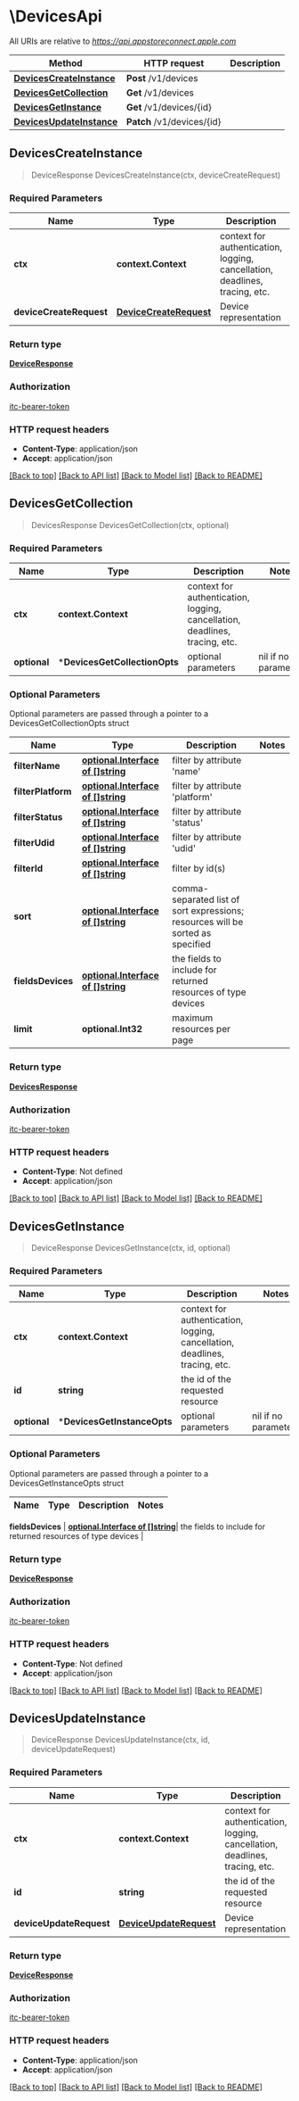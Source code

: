 # \DevicesApi

All URIs are relative to *https://api.appstoreconnect.apple.com*

Method | HTTP request | Description
------------- | ------------- | -------------
[**DevicesCreateInstance**](DevicesApi.md#DevicesCreateInstance) | **Post** /v1/devices | 
[**DevicesGetCollection**](DevicesApi.md#DevicesGetCollection) | **Get** /v1/devices | 
[**DevicesGetInstance**](DevicesApi.md#DevicesGetInstance) | **Get** /v1/devices/{id} | 
[**DevicesUpdateInstance**](DevicesApi.md#DevicesUpdateInstance) | **Patch** /v1/devices/{id} | 



## DevicesCreateInstance

> DeviceResponse DevicesCreateInstance(ctx, deviceCreateRequest)



### Required Parameters


Name | Type | Description  | Notes
------------- | ------------- | ------------- | -------------
**ctx** | **context.Context** | context for authentication, logging, cancellation, deadlines, tracing, etc.
**deviceCreateRequest** | [**DeviceCreateRequest**](DeviceCreateRequest.md)| Device representation | 

### Return type

[**DeviceResponse**](DeviceResponse.md)

### Authorization

[itc-bearer-token](../README.md#itc-bearer-token)

### HTTP request headers

- **Content-Type**: application/json
- **Accept**: application/json

[[Back to top]](#) [[Back to API list]](../README.md#documentation-for-api-endpoints)
[[Back to Model list]](../README.md#documentation-for-models)
[[Back to README]](../README.md)


## DevicesGetCollection

> DevicesResponse DevicesGetCollection(ctx, optional)



### Required Parameters


Name | Type | Description  | Notes
------------- | ------------- | ------------- | -------------
**ctx** | **context.Context** | context for authentication, logging, cancellation, deadlines, tracing, etc.
 **optional** | ***DevicesGetCollectionOpts** | optional parameters | nil if no parameters

### Optional Parameters

Optional parameters are passed through a pointer to a DevicesGetCollectionOpts struct


Name | Type | Description  | Notes
------------- | ------------- | ------------- | -------------
 **filterName** | [**optional.Interface of []string**](string.md)| filter by attribute &#39;name&#39; | 
 **filterPlatform** | [**optional.Interface of []string**](string.md)| filter by attribute &#39;platform&#39; | 
 **filterStatus** | [**optional.Interface of []string**](string.md)| filter by attribute &#39;status&#39; | 
 **filterUdid** | [**optional.Interface of []string**](string.md)| filter by attribute &#39;udid&#39; | 
 **filterId** | [**optional.Interface of []string**](string.md)| filter by id(s) | 
 **sort** | [**optional.Interface of []string**](string.md)| comma-separated list of sort expressions; resources will be sorted as specified | 
 **fieldsDevices** | [**optional.Interface of []string**](string.md)| the fields to include for returned resources of type devices | 
 **limit** | **optional.Int32**| maximum resources per page | 

### Return type

[**DevicesResponse**](DevicesResponse.md)

### Authorization

[itc-bearer-token](../README.md#itc-bearer-token)

### HTTP request headers

- **Content-Type**: Not defined
- **Accept**: application/json

[[Back to top]](#) [[Back to API list]](../README.md#documentation-for-api-endpoints)
[[Back to Model list]](../README.md#documentation-for-models)
[[Back to README]](../README.md)


## DevicesGetInstance

> DeviceResponse DevicesGetInstance(ctx, id, optional)



### Required Parameters


Name | Type | Description  | Notes
------------- | ------------- | ------------- | -------------
**ctx** | **context.Context** | context for authentication, logging, cancellation, deadlines, tracing, etc.
**id** | **string**| the id of the requested resource | 
 **optional** | ***DevicesGetInstanceOpts** | optional parameters | nil if no parameters

### Optional Parameters

Optional parameters are passed through a pointer to a DevicesGetInstanceOpts struct


Name | Type | Description  | Notes
------------- | ------------- | ------------- | -------------

 **fieldsDevices** | [**optional.Interface of []string**](string.md)| the fields to include for returned resources of type devices | 

### Return type

[**DeviceResponse**](DeviceResponse.md)

### Authorization

[itc-bearer-token](../README.md#itc-bearer-token)

### HTTP request headers

- **Content-Type**: Not defined
- **Accept**: application/json

[[Back to top]](#) [[Back to API list]](../README.md#documentation-for-api-endpoints)
[[Back to Model list]](../README.md#documentation-for-models)
[[Back to README]](../README.md)


## DevicesUpdateInstance

> DeviceResponse DevicesUpdateInstance(ctx, id, deviceUpdateRequest)



### Required Parameters


Name | Type | Description  | Notes
------------- | ------------- | ------------- | -------------
**ctx** | **context.Context** | context for authentication, logging, cancellation, deadlines, tracing, etc.
**id** | **string**| the id of the requested resource | 
**deviceUpdateRequest** | [**DeviceUpdateRequest**](DeviceUpdateRequest.md)| Device representation | 

### Return type

[**DeviceResponse**](DeviceResponse.md)

### Authorization

[itc-bearer-token](../README.md#itc-bearer-token)

### HTTP request headers

- **Content-Type**: application/json
- **Accept**: application/json

[[Back to top]](#) [[Back to API list]](../README.md#documentation-for-api-endpoints)
[[Back to Model list]](../README.md#documentation-for-models)
[[Back to README]](../README.md)

